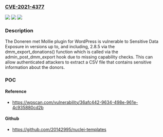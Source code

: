 ### [CVE-2021-4377](https://cve.mitre.org/cgi-bin/cvename.cgi?name=CVE-2021-4377)
![](https://img.shields.io/static/v1?label=Product&message=Doneren%20met%20Mollie&color=blue)
![](https://img.shields.io/static/v1?label=Version&message=*%3C%3D%202.8.4%20&color=brighgreen)
![](https://img.shields.io/static/v1?label=Vulnerability&message=CWE-200%20Information%20Exposure&color=brighgreen)

### Description

The Doneren met Mollie plugin for WordPress is vulnerable to Sensitive Data Exposure in versions up to, and including, 2.8.5 via the dmm_export_donations() function which is called via the admin_post_dmm_export hook due to missing capability checks. This can allow authenticated attackers to extract a CSV file that contains sensitive information about the donors.

### POC

#### Reference
- https://wpscan.com/vulnerability/36afc442-9634-498e-961e-4c935880cd2b

#### Github
- https://github.com/20142995/nuclei-templates

